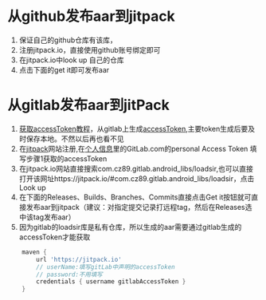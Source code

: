 # 从github发布aar到jitpack
1. 保证自己的github仓库有该库，
2. 注册jitpack.io，直接使用github账号绑定即可
3. 在jitpack.io中look up 自己的仓库
4. 点击下面的get it即可发布aar

# 从gitlab发布aar到jitPack

1. [获取accessToken教程](https://blog.csdn.net/qq_14997473/article/details/114117903)，从gitlab上生成[accessToken](https://gitlab.cz89.com/-/profile/personal_access_tokens),主要token生成后要及时保存本地。不然以后再也看不见
2. 在[jitpack](https://jitpack.io/w/user)网站注册,在[个人信息](https://jitpack.io/w/user)里的GitLab.com的personal Access Token 填写步骤1获取的accessToken
3. 在jitpack.io网站直接搜索com.cz89.gitlab.android_libs/loadsir,也可以直接打开该网址https://jitpack.io/#com.cz89.gitlab.android_libs/loadsir，点击Look up
4. 在下面的Releases、Builds、Branches、Commits直接点击Get it按钮就可直接发布aar到jitpack（建议：对指定提交记录打远程tag，然后在Releases选中该tag发布aar）
5. 因为gitlab的loadsir库是私有仓库，所以生成的aar需要通过gitlab生成的accessToken才能获取
```groovy
    maven {
        url 'https://jitpack.io'
        // userName:填写gitLab中声明的accessToken
        // password:不用填写
        credentials { username gitlabAccessToken }
    }
```